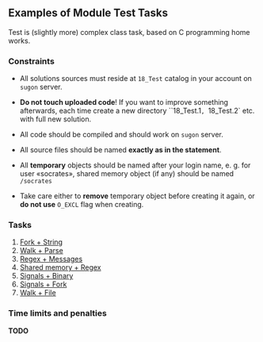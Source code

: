 Examples of Module Test Tasks
---

Test is (slightly more) complex class task, based on C programming home works.

### Constraints

* All solutions sources must reside at `18_Test` catalog in your account on `sugon` server.

* __Do not touch uploaded code__!
  If you want to improve something afterwards,
  each time create a new directory ``18_Test.1`, `18_Test.2` etc. with full new solution.

* All code should be compiled and should work on `sugon` server.

* All source files should be named __exactly as in the statement__.

* All __temporary__ objects should be named after your login name,
  e. g. for user «socrates», shared memory object (if any) should be named `/socrates`

* Take care either to __remove__ temporary object before creating it again,
  or __do not use__ `O_EXCL` flag when creating.

### Tasks

1. [Fork + String](01_fork_string.md)
1. [Walk + Parse]()
1. [Regex + Messages]()
1. [Shared memory + Regex]()
1. [Signals + Binary]()
1. [Signals + Fork]()
1. [Walk + File]()

### Time limits and penalties

__TODO__
 